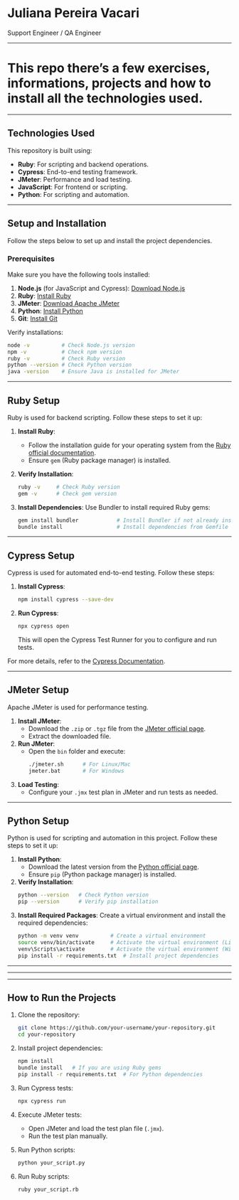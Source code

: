 # Juliana Pereira Vacari

Support Engineer / QA Engineer 

---

# This repo there’s a few exercises, informations, projects and how to install all the technologies used.

---

## Technologies Used
This repository is built using:

- **Ruby**: For scripting and backend operations.
- **Cypress**: End-to-end testing framework.
- **JMeter**: Performance and load testing.
- **JavaScript**: For frontend or scripting.
- **Python**: For scripting and automation.

---

## Setup and Installation

Follow the steps below to set up and install the project dependencies.

### Prerequisites
Make sure you have the following tools installed:
1. **Node.js** (for JavaScript and Cypress): [Download Node.js](https://nodejs.org/)
2. **Ruby**: [Install Ruby](https://www.ruby-lang.org/en/documentation/installation/)
3. **JMeter**: [Download Apache JMeter](https://jmeter.apache.org/download_jmeter.cgi)
4. **Python**: [Install Python](https://www.python.org/downloads/)
5. **Git**: [Install Git](https://git-scm.com/)

Verify installations:
```bash
node -v          # Check Node.js version
npm -v           # Check npm version
ruby -v          # Check Ruby version
python --version # Check Python version
java -version    # Ensure Java is installed for JMeter
```

---

## Ruby Setup

Ruby is used for backend scripting. Follow these steps to set it up:

1. **Install Ruby**:
   - Follow the installation guide for your operating system from the [Ruby official documentation](https://www.ruby-lang.org/en/documentation/installation/).
   - Ensure `gem` (Ruby package manager) is installed.

2. **Verify Installation**:
   ```bash
   ruby -v     # Check Ruby version
   gem -v      # Check gem version
   ```

3. **Install Dependencies**:
   Use Bundler to install required Ruby gems:
   ```bash
   gem install bundler            # Install Bundler if not already installed
   bundle install                 # Install dependencies from Gemfile
   ```

---

## Cypress Setup

Cypress is used for automated end-to-end testing. Follow these steps:

1. **Install Cypress**:
   ```bash
   npm install cypress --save-dev
   ```
2. **Run Cypress**:
   ```bash
   npx cypress open
   ```
   This will open the Cypress Test Runner for you to configure and run tests.

For more details, refer to the [Cypress Documentation](https://docs.cypress.io/).

---

## JMeter Setup

Apache JMeter is used for performance testing.

1. **Install JMeter**:
   - Download the `.zip` or `.tgz` file from the [JMeter official page](https://jmeter.apache.org/download_jmeter.cgi).
   - Extract the downloaded file.
2. **Run JMeter**:
   - Open the `bin` folder and execute:
     ```bash
     ./jmeter.sh      # For Linux/Mac
     jmeter.bat       # For Windows
     ```
3. **Load Testing**:
   - Configure your `.jmx` test plan in JMeter and run tests as needed.

---

## Python Setup

Python is used for scripting and automation in this project. Follow these steps to set it up:

1. **Install Python**:
   - Download the latest version from the [Python official page](https://www.python.org/downloads/).
   - Ensure `pip` (Python package manager) is installed.
2. **Verify Installation**:
   ```bash
   python --version   # Check Python version
   pip --version      # Verify pip installation
   ```
3. **Install Required Packages**:
   Create a virtual environment and install the required dependencies:
   ```bash
   python -m venv venv          # Create a virtual environment
   source venv/bin/activate     # Activate the virtual environment (Linux/Mac)
   venv\Scripts\activate        # Activate the virtual environment (Windows)
   pip install -r requirements.txt  # Install project dependencies
   ```

---
---
---


## How to Run the Projects

1. Clone the repository:
   ```bash
   git clone https://github.com/your-username/your-repository.git
   cd your-repository
   ```
2. Install project dependencies:
   ```bash
   npm install
   bundle install   # If you are using Ruby gems
   pip install -r requirements.txt  # For Python dependencies
   ```
3. Run Cypress tests:
   ```bash
   npx cypress run
   ```
4. Execute JMeter tests:
   - Open JMeter and load the test plan file (`.jmx`).
   - Run the test plan manually.
  
5. Run Python scripts:
   ```bash
   python your_script.py
   ```
6. Run Ruby scripts:
   ```bash
   ruby your_script.rb
